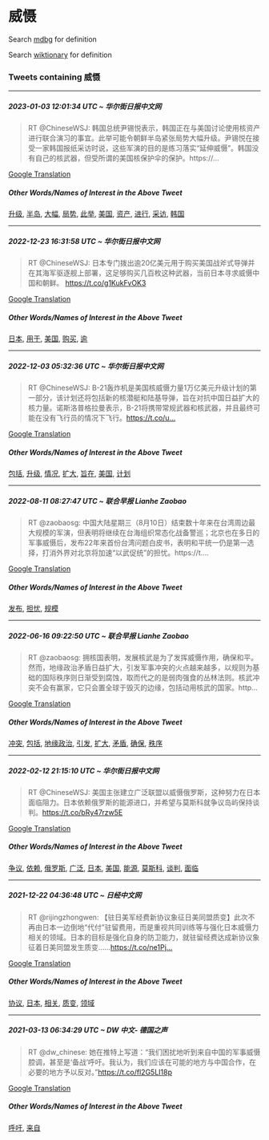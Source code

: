 # 威慑

Search [mdbg](https://www.mdbg.net/chinese/dictionary?page=worddict&wdrst=0&wdqb=威慑) for definition

Search [wiktionary](https://en.wiktionary.org/wiki/威慑) for definition

### Tweets containing 威慑

___
##### 2023-01-03 12:01:34 UTC ~ 华尔街日报中文网
> RT @ChineseWSJ: 韩国总统尹锡悦表示，韩国正在与美国讨论使用核资产进行联合演习的事宜。此举可能令朝鲜半岛紧张局势大幅升级。尹锡悦在接受一家韩国报纸采访时说，这些军演的目的是练习落实“延伸威慑”。韩国没有自己的核武器，但受所谓的美国核保护伞的保护。https://…

[Google Translation](https://translate.google.com/?hi=en&tab=TT&sl=zh-CN&tl=en&op=translate&text=RT+%40ChineseWSJ%3A+%E9%9F%A9%E5%9B%BD%E6%80%BB%E7%BB%9F%E5%B0%B9%E9%94%A1%E6%82%A6%E8%A1%A8%E7%A4%BA%EF%BC%8C%E9%9F%A9%E5%9B%BD%E6%AD%A3%E5%9C%A8%E4%B8%8E%E7%BE%8E%E5%9B%BD%E8%AE%A8%E8%AE%BA%E4%BD%BF%E7%94%A8%E6%A0%B8%E8%B5%84%E4%BA%A7%E8%BF%9B%E8%A1%8C%E8%81%94%E5%90%88%E6%BC%94%E4%B9%A0%E7%9A%84%E4%BA%8B%E5%AE%9C%E3%80%82%E6%AD%A4%E4%B8%BE%E5%8F%AF%E8%83%BD%E4%BB%A4%E6%9C%9D%E9%B2%9C%E5%8D%8A%E5%B2%9B%E7%B4%A7%E5%BC%A0%E5%B1%80%E5%8A%BF%E5%A4%A7%E5%B9%85%E5%8D%87%E7%BA%A7%E3%80%82%E5%B0%B9%E9%94%A1%E6%82%A6%E5%9C%A8%E6%8E%A5%E5%8F%97%E4%B8%80%E5%AE%B6%E9%9F%A9%E5%9B%BD%E6%8A%A5%E7%BA%B8%E9%87%87%E8%AE%BF%E6%97%B6%E8%AF%B4%EF%BC%8C%E8%BF%99%E4%BA%9B%E5%86%9B%E6%BC%94%E7%9A%84%E7%9B%AE%E7%9A%84%E6%98%AF%E7%BB%83%E4%B9%A0%E8%90%BD%E5%AE%9E%E2%80%9C%E5%BB%B6%E4%BC%B8%E5%A8%81%E6%85%91%E2%80%9D%E3%80%82%E9%9F%A9%E5%9B%BD%E6%B2%A1%E6%9C%89%E8%87%AA%E5%B7%B1%E7%9A%84%E6%A0%B8%E6%AD%A6%E5%99%A8%EF%BC%8C%E4%BD%86%E5%8F%97%E6%89%80%E8%B0%93%E7%9A%84%E7%BE%8E%E5%9B%BD%E6%A0%B8%E4%BF%9D%E6%8A%A4%E4%BC%9E%E7%9A%84%E4%BF%9D%E6%8A%A4%E3%80%82https%3A%2F%2F%E2%80%A6)
##### Other Words/Names of Interest in the Above Tweet
[升级](升级.md), [半岛](半岛.md), [大幅](大幅.md), [局势](局势.md), [此举](此举.md), [美国](美国.md), [资产](资产.md), [进行](进行.md), [采访](采访.md), [韩国](韩国.md)
___
##### 2022-12-23 16:31:58 UTC ~ 华尔街日报中文网
> RT @ChineseWSJ: 日本专门拨出逾20亿美元用于购买美国战斧式导弹并在其海军驱逐舰上部署，这足够购买几百枚这种武器，当前日本寻求威慑中国和朝鲜。 https://t.co/g1KukFvOK3

[Google Translation](https://translate.google.com/?hi=en&tab=TT&sl=zh-CN&tl=en&op=translate&text=RT+%40ChineseWSJ%3A+%E6%97%A5%E6%9C%AC%E4%B8%93%E9%97%A8%E6%8B%A8%E5%87%BA%E9%80%BE20%E4%BA%BF%E7%BE%8E%E5%85%83%E7%94%A8%E4%BA%8E%E8%B4%AD%E4%B9%B0%E7%BE%8E%E5%9B%BD%E6%88%98%E6%96%A7%E5%BC%8F%E5%AF%BC%E5%BC%B9%E5%B9%B6%E5%9C%A8%E5%85%B6%E6%B5%B7%E5%86%9B%E9%A9%B1%E9%80%90%E8%88%B0%E4%B8%8A%E9%83%A8%E7%BD%B2%EF%BC%8C%E8%BF%99%E8%B6%B3%E5%A4%9F%E8%B4%AD%E4%B9%B0%E5%87%A0%E7%99%BE%E6%9E%9A%E8%BF%99%E7%A7%8D%E6%AD%A6%E5%99%A8%EF%BC%8C%E5%BD%93%E5%89%8D%E6%97%A5%E6%9C%AC%E5%AF%BB%E6%B1%82%E5%A8%81%E6%85%91%E4%B8%AD%E5%9B%BD%E5%92%8C%E6%9C%9D%E9%B2%9C%E3%80%82+https%3A%2F%2Ft.co%2Fg1KukFvOK3)
##### Other Words/Names of Interest in the Above Tweet
[日本](日本.md), [用于](用于.md), [美国](美国.md), [购买](购买.md), [逾](逾.md)
___
##### 2022-12-03 05:32:36 UTC ~ 华尔街日报中文网
> RT @ChineseWSJ: B-21轰炸机是美国核威慑力量1万亿美元升级计划的第一部分，该计划还将包括新的核潜艇和陆基导弹，旨在对抗中国日益扩大的核力量。诺斯洛普格拉曼表示，B-21将携带常规武器和核武器，并且最终可能在没有飞行员的情况下飞行。https://t.co/u…

[Google Translation](https://translate.google.com/?hi=en&tab=TT&sl=zh-CN&tl=en&op=translate&text=RT+%40ChineseWSJ%3A+B-21%E8%BD%B0%E7%82%B8%E6%9C%BA%E6%98%AF%E7%BE%8E%E5%9B%BD%E6%A0%B8%E5%A8%81%E6%85%91%E5%8A%9B%E9%87%8F1%E4%B8%87%E4%BA%BF%E7%BE%8E%E5%85%83%E5%8D%87%E7%BA%A7%E8%AE%A1%E5%88%92%E7%9A%84%E7%AC%AC%E4%B8%80%E9%83%A8%E5%88%86%EF%BC%8C%E8%AF%A5%E8%AE%A1%E5%88%92%E8%BF%98%E5%B0%86%E5%8C%85%E6%8B%AC%E6%96%B0%E7%9A%84%E6%A0%B8%E6%BD%9C%E8%89%87%E5%92%8C%E9%99%86%E5%9F%BA%E5%AF%BC%E5%BC%B9%EF%BC%8C%E6%97%A8%E5%9C%A8%E5%AF%B9%E6%8A%97%E4%B8%AD%E5%9B%BD%E6%97%A5%E7%9B%8A%E6%89%A9%E5%A4%A7%E7%9A%84%E6%A0%B8%E5%8A%9B%E9%87%8F%E3%80%82%E8%AF%BA%E6%96%AF%E6%B4%9B%E6%99%AE%E6%A0%BC%E6%8B%89%E6%9B%BC%E8%A1%A8%E7%A4%BA%EF%BC%8CB-21%E5%B0%86%E6%90%BA%E5%B8%A6%E5%B8%B8%E8%A7%84%E6%AD%A6%E5%99%A8%E5%92%8C%E6%A0%B8%E6%AD%A6%E5%99%A8%EF%BC%8C%E5%B9%B6%E4%B8%94%E6%9C%80%E7%BB%88%E5%8F%AF%E8%83%BD%E5%9C%A8%E6%B2%A1%E6%9C%89%E9%A3%9E%E8%A1%8C%E5%91%98%E7%9A%84%E6%83%85%E5%86%B5%E4%B8%8B%E9%A3%9E%E8%A1%8C%E3%80%82https%3A%2F%2Ft.co%2Fu%E2%80%A6)
##### Other Words/Names of Interest in the Above Tweet
[包括](包括.md), [升级](升级.md), [情况](情况.md), [扩大](扩大.md), [旨在](旨在.md), [美国](美国.md), [计划](计划.md)
___
##### 2022-08-11 08:27:47 UTC ~ 联合早报 Lianhe Zaobao
> RT @zaobaosg: 中国大陆星期三（8月10日）结束数十年来在台湾周边最大规模的军演，但表明将继续在台海组织常态化战备警巡；北京也在多日的军事威慑后，发布22年来首份台湾问题白皮书，表明和平统一仍是第一选择，打消外界对北京将加速“以武促统”的担忧。https://t.…

[Google Translation](https://translate.google.com/?hi=en&tab=TT&sl=zh-CN&tl=en&op=translate&text=RT+%40zaobaosg%3A+%E4%B8%AD%E5%9B%BD%E5%A4%A7%E9%99%86%E6%98%9F%E6%9C%9F%E4%B8%89%EF%BC%888%E6%9C%8810%E6%97%A5%EF%BC%89%E7%BB%93%E6%9D%9F%E6%95%B0%E5%8D%81%E5%B9%B4%E6%9D%A5%E5%9C%A8%E5%8F%B0%E6%B9%BE%E5%91%A8%E8%BE%B9%E6%9C%80%E5%A4%A7%E8%A7%84%E6%A8%A1%E7%9A%84%E5%86%9B%E6%BC%94%EF%BC%8C%E4%BD%86%E8%A1%A8%E6%98%8E%E5%B0%86%E7%BB%A7%E7%BB%AD%E5%9C%A8%E5%8F%B0%E6%B5%B7%E7%BB%84%E7%BB%87%E5%B8%B8%E6%80%81%E5%8C%96%E6%88%98%E5%A4%87%E8%AD%A6%E5%B7%A1%EF%BC%9B%E5%8C%97%E4%BA%AC%E4%B9%9F%E5%9C%A8%E5%A4%9A%E6%97%A5%E7%9A%84%E5%86%9B%E4%BA%8B%E5%A8%81%E6%85%91%E5%90%8E%EF%BC%8C%E5%8F%91%E5%B8%8322%E5%B9%B4%E6%9D%A5%E9%A6%96%E4%BB%BD%E5%8F%B0%E6%B9%BE%E9%97%AE%E9%A2%98%E7%99%BD%E7%9A%AE%E4%B9%A6%EF%BC%8C%E8%A1%A8%E6%98%8E%E5%92%8C%E5%B9%B3%E7%BB%9F%E4%B8%80%E4%BB%8D%E6%98%AF%E7%AC%AC%E4%B8%80%E9%80%89%E6%8B%A9%EF%BC%8C%E6%89%93%E6%B6%88%E5%A4%96%E7%95%8C%E5%AF%B9%E5%8C%97%E4%BA%AC%E5%B0%86%E5%8A%A0%E9%80%9F%E2%80%9C%E4%BB%A5%E6%AD%A6%E4%BF%83%E7%BB%9F%E2%80%9D%E7%9A%84%E6%8B%85%E5%BF%A7%E3%80%82https%3A%2F%2Ft.%E2%80%A6)
##### Other Words/Names of Interest in the Above Tweet
[发布](发布.md), [担忧](担忧.md), [规模](规模.md)
___
##### 2022-06-16 09:22:50 UTC ~ 联合早报 Lianhe Zaobao
> RT @zaobaosg: 拥核国表明，发展核武是为了发挥威慑作用，确保和平。然而，地缘政治矛盾日益扩大，引发军事冲突的火点越来越多，以规则为基础的国际秩序则日渐受到腐蚀，取而代之的是弱肉强食的丛林法则。核武冲突不会有赢家，它只会置全球于毁灭的边缘，包括动用核武的国家。http…

[Google Translation](https://translate.google.com/?hi=en&tab=TT&sl=zh-CN&tl=en&op=translate&text=RT+%40zaobaosg%3A+%E6%8B%A5%E6%A0%B8%E5%9B%BD%E8%A1%A8%E6%98%8E%EF%BC%8C%E5%8F%91%E5%B1%95%E6%A0%B8%E6%AD%A6%E6%98%AF%E4%B8%BA%E4%BA%86%E5%8F%91%E6%8C%A5%E5%A8%81%E6%85%91%E4%BD%9C%E7%94%A8%EF%BC%8C%E7%A1%AE%E4%BF%9D%E5%92%8C%E5%B9%B3%E3%80%82%E7%84%B6%E8%80%8C%EF%BC%8C%E5%9C%B0%E7%BC%98%E6%94%BF%E6%B2%BB%E7%9F%9B%E7%9B%BE%E6%97%A5%E7%9B%8A%E6%89%A9%E5%A4%A7%EF%BC%8C%E5%BC%95%E5%8F%91%E5%86%9B%E4%BA%8B%E5%86%B2%E7%AA%81%E7%9A%84%E7%81%AB%E7%82%B9%E8%B6%8A%E6%9D%A5%E8%B6%8A%E5%A4%9A%EF%BC%8C%E4%BB%A5%E8%A7%84%E5%88%99%E4%B8%BA%E5%9F%BA%E7%A1%80%E7%9A%84%E5%9B%BD%E9%99%85%E7%A7%A9%E5%BA%8F%E5%88%99%E6%97%A5%E6%B8%90%E5%8F%97%E5%88%B0%E8%85%90%E8%9A%80%EF%BC%8C%E5%8F%96%E8%80%8C%E4%BB%A3%E4%B9%8B%E7%9A%84%E6%98%AF%E5%BC%B1%E8%82%89%E5%BC%BA%E9%A3%9F%E7%9A%84%E4%B8%9B%E6%9E%97%E6%B3%95%E5%88%99%E3%80%82%E6%A0%B8%E6%AD%A6%E5%86%B2%E7%AA%81%E4%B8%8D%E4%BC%9A%E6%9C%89%E8%B5%A2%E5%AE%B6%EF%BC%8C%E5%AE%83%E5%8F%AA%E4%BC%9A%E7%BD%AE%E5%85%A8%E7%90%83%E4%BA%8E%E6%AF%81%E7%81%AD%E7%9A%84%E8%BE%B9%E7%BC%98%EF%BC%8C%E5%8C%85%E6%8B%AC%E5%8A%A8%E7%94%A8%E6%A0%B8%E6%AD%A6%E7%9A%84%E5%9B%BD%E5%AE%B6%E3%80%82http%E2%80%A6)
##### Other Words/Names of Interest in the Above Tweet
[冲突](冲突.md), [包括](包括.md), [地缘政治](地缘政治.md), [引发](引发.md), [扩大](扩大.md), [矛盾](矛盾.md), [确保](确保.md), [秩序](秩序.md)
___
##### 2022-02-12 21:15:10 UTC ~ 华尔街日报中文网
> RT @ChineseWSJ: 美国主张建立广泛联盟以威慑俄罗斯，这种努力在日本面临阻力。日本依赖俄罗斯的能源进口，并希望与莫斯科就争议岛屿保持谈判。https://t.co/bRy47rzw5E

[Google Translation](https://translate.google.com/?hi=en&tab=TT&sl=zh-CN&tl=en&op=translate&text=RT+%40ChineseWSJ%3A+%E7%BE%8E%E5%9B%BD%E4%B8%BB%E5%BC%A0%E5%BB%BA%E7%AB%8B%E5%B9%BF%E6%B3%9B%E8%81%94%E7%9B%9F%E4%BB%A5%E5%A8%81%E6%85%91%E4%BF%84%E7%BD%97%E6%96%AF%EF%BC%8C%E8%BF%99%E7%A7%8D%E5%8A%AA%E5%8A%9B%E5%9C%A8%E6%97%A5%E6%9C%AC%E9%9D%A2%E4%B8%B4%E9%98%BB%E5%8A%9B%E3%80%82%E6%97%A5%E6%9C%AC%E4%BE%9D%E8%B5%96%E4%BF%84%E7%BD%97%E6%96%AF%E7%9A%84%E8%83%BD%E6%BA%90%E8%BF%9B%E5%8F%A3%EF%BC%8C%E5%B9%B6%E5%B8%8C%E6%9C%9B%E4%B8%8E%E8%8E%AB%E6%96%AF%E7%A7%91%E5%B0%B1%E4%BA%89%E8%AE%AE%E5%B2%9B%E5%B1%BF%E4%BF%9D%E6%8C%81%E8%B0%88%E5%88%A4%E3%80%82https%3A%2F%2Ft.co%2FbRy47rzw5E)
##### Other Words/Names of Interest in the Above Tweet
[争议](争议.md), [依赖](依赖.md), [俄罗斯](俄罗斯.md), [广泛](广泛.md), [日本](日本.md), [美国](美国.md), [能源](能源.md), [莫斯科](莫斯科.md), [谈判](谈判.md), [面临](面临.md)
___
##### 2021-12-22 04:36:48 UTC ~ 日经中文网
> RT @rijingzhongwen: 【驻日美军经费新协议象征日美同盟质变】此次不再由日本一边倒地“代付”驻留费用，而是重视共同训练等与强化日本威慑力相关的领域。日本的目标是强化自身的防卫能力，就驻留经费达成新协议象征着日美同盟发生质变……https://t.co/ne1Pj…

[Google Translation](https://translate.google.com/?hi=en&tab=TT&sl=zh-CN&tl=en&op=translate&text=RT+%40rijingzhongwen%3A+%E3%80%90%E9%A9%BB%E6%97%A5%E7%BE%8E%E5%86%9B%E7%BB%8F%E8%B4%B9%E6%96%B0%E5%8D%8F%E8%AE%AE%E8%B1%A1%E5%BE%81%E6%97%A5%E7%BE%8E%E5%90%8C%E7%9B%9F%E8%B4%A8%E5%8F%98%E3%80%91%E6%AD%A4%E6%AC%A1%E4%B8%8D%E5%86%8D%E7%94%B1%E6%97%A5%E6%9C%AC%E4%B8%80%E8%BE%B9%E5%80%92%E5%9C%B0%E2%80%9C%E4%BB%A3%E4%BB%98%E2%80%9D%E9%A9%BB%E7%95%99%E8%B4%B9%E7%94%A8%EF%BC%8C%E8%80%8C%E6%98%AF%E9%87%8D%E8%A7%86%E5%85%B1%E5%90%8C%E8%AE%AD%E7%BB%83%E7%AD%89%E4%B8%8E%E5%BC%BA%E5%8C%96%E6%97%A5%E6%9C%AC%E5%A8%81%E6%85%91%E5%8A%9B%E7%9B%B8%E5%85%B3%E7%9A%84%E9%A2%86%E5%9F%9F%E3%80%82%E6%97%A5%E6%9C%AC%E7%9A%84%E7%9B%AE%E6%A0%87%E6%98%AF%E5%BC%BA%E5%8C%96%E8%87%AA%E8%BA%AB%E7%9A%84%E9%98%B2%E5%8D%AB%E8%83%BD%E5%8A%9B%EF%BC%8C%E5%B0%B1%E9%A9%BB%E7%95%99%E7%BB%8F%E8%B4%B9%E8%BE%BE%E6%88%90%E6%96%B0%E5%8D%8F%E8%AE%AE%E8%B1%A1%E5%BE%81%E7%9D%80%E6%97%A5%E7%BE%8E%E5%90%8C%E7%9B%9F%E5%8F%91%E7%94%9F%E8%B4%A8%E5%8F%98%E2%80%A6%E2%80%A6https%3A%2F%2Ft.co%2Fne1Pj%E2%80%A6)
##### Other Words/Names of Interest in the Above Tweet
[协议](协议.md), [日本](日本.md), [相关](相关.md), [质变](质变.md), [领域](领域.md)
___
##### 2021-03-13 06:34:29 UTC ~ DW 中文- 德国之声
> RT @dw_chinese: 她在推特上写道：“我们困扰地听到来自中国的军事威慑腔调，甚至是‘备战’呼吁。我认为，我们应该在可能的地方与中国合作，在必要的地方予以反对。”https://t.co/fl2G5LI18p

[Google Translation](https://translate.google.com/?hi=en&tab=TT&sl=zh-CN&tl=en&op=translate&text=RT+%40dw_chinese%3A+%E5%A5%B9%E5%9C%A8%E6%8E%A8%E7%89%B9%E4%B8%8A%E5%86%99%E9%81%93%EF%BC%9A%E2%80%9C%E6%88%91%E4%BB%AC%E5%9B%B0%E6%89%B0%E5%9C%B0%E5%90%AC%E5%88%B0%E6%9D%A5%E8%87%AA%E4%B8%AD%E5%9B%BD%E7%9A%84%E5%86%9B%E4%BA%8B%E5%A8%81%E6%85%91%E8%85%94%E8%B0%83%EF%BC%8C%E7%94%9A%E8%87%B3%E6%98%AF%E2%80%98%E5%A4%87%E6%88%98%E2%80%99%E5%91%BC%E5%90%81%E3%80%82%E6%88%91%E8%AE%A4%E4%B8%BA%EF%BC%8C%E6%88%91%E4%BB%AC%E5%BA%94%E8%AF%A5%E5%9C%A8%E5%8F%AF%E8%83%BD%E7%9A%84%E5%9C%B0%E6%96%B9%E4%B8%8E%E4%B8%AD%E5%9B%BD%E5%90%88%E4%BD%9C%EF%BC%8C%E5%9C%A8%E5%BF%85%E8%A6%81%E7%9A%84%E5%9C%B0%E6%96%B9%E4%BA%88%E4%BB%A5%E5%8F%8D%E5%AF%B9%E3%80%82%E2%80%9Dhttps%3A%2F%2Ft.co%2Ffl2G5LI18p)
##### Other Words/Names of Interest in the Above Tweet
[呼吁](呼吁.md), [来自](来自.md)
